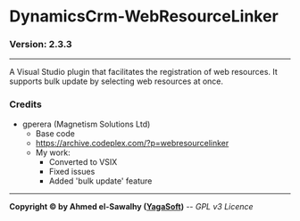 # DynamicsCrm-WebResourceLinker
### Version: 2.3.3
---

A Visual Studio plugin that facilitates the registration of web resources. It supports bulk update by selecting web resources at once.

### Credits

  + gperera (Magnetism Solutions Ltd)
	+ Base code
	+ https://archive.codeplex.com/?p=webresourcelinker
	+ My work:
		+ Converted to VSIX
		+ Fixed issues
		+ Added 'bulk update' feature

---
**Copyright &copy; by Ahmed el-Sawalhy ([YagaSoft](http://yagasoft.com))** -- _GPL v3 Licence_
